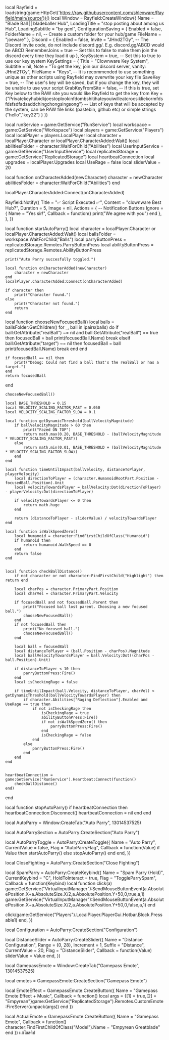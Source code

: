 
local Rayfield = loadstring(game:HttpGet('https://raw.githubusercontent.com/shlexware/Rayfield/main/source'))()
local Window = Rayfield:CreateWindow({
   Name = "Blade Ball || bladeballer Hub",
   LoadingTitle = "stop posting about among us Hub",
   LoadingSubtitle = "by genl",
   ConfigurationSaving = {
      Enabled = false,
      FolderName = nil, -- Create a custom folder for your hub/game
      FileName = "joeware"
   },
   Discord = {
      Enabled = false,
      Invite = "JHnd2TGy", -- The Discord invite code, do not include discord.gg/. E.g. discord.gg/ABCD would be ABCD
      RememberJoins = true -- Set this to false to make them join the discord every time they load it up
   },
   KeySystem = true, -- Set this to true to use our key system
   KeySettings = {
      Title = "Clownware Key System",
      Subtitle = nil,
      Note = "To get the key, join our discord server, vanity: JHnd2TGy",
      FileName = "Keys", -- It is recommended to use something unique as other scripts using Rayfield may overwrite your key file
      SaveKey = true, -- The user's key will be saved, but if you change the key, they will be unable to use your script
      GrabKeyFromSite = false, -- If this is true, set Key below to the RAW site you would like Rayfield to get the key from
      Key = {"Privatekeyhubidkjoestoplookinfdombshitihateyouiwilleatcrocsikliekormfdsfdsfsdfadsaddchingchongsingsong"} -- List of keys that will be accepted by the system, can be RAW file links (pastebin, github etc) or simple strings ("hello","key22")
   }
})

local runService = game:GetService("RunService")
local workspace = game:GetService("Workspace")
local players = game:GetService("Players")
local localPlayer = players.LocalPlayer
local character = localPlayer.Character or localPlayer.CharacterAdded:Wait()
local abilitiesFolder = character:WaitForChild("Abilities")
local UserInputService = game:GetService("UserInputService")
local replicatedStorage = game:GetService("ReplicatedStorage")
local heartbeatConnection
local upgrades = localPlayer.Upgrades
local UseRage = false
local sliderValue = 20

local function onCharacterAdded(newCharacter)
    character = newCharacter
    abilitiesFolder = character:WaitForChild("Abilities")
end

localPlayer.CharacterAdded:Connect(onCharacterAdded)

Rayfield:Notify({
   Title = "✅ Script Executed ✅",
   Content = "clownware Best Hub?",
   Duration = 5,
   Image = nil,
   Actions = { -- Notification Buttons
      Ignore = {
         Name = "Yes sir!",
         Callback = function()
         print("We agree with you")
      end
   },
},
})


local function startAutoParry()
    local character = localPlayer.Character or localPlayer.CharacterAdded:Wait()
    local ballsFolder = workspace:WaitForChild("Balls")
    local parryButtonPress = replicatedStorage.Remotes.ParryButtonPress
    local abilityButtonPress = replicatedStorage.Remotes.AbilityButtonPress

    print("Auto Parry succesfully toggled.")

    local function onCharacterAdded(newCharacter)
        character = newCharacter
    end
    localPlayer.CharacterAdded:Connect(onCharacterAdded)

    if character then
        print("Character found.")
    else
        print("Character not found.")
        return
    end
    

local function chooseNewFocusedBall()
    local balls = ballsFolder:GetChildren()
    for _, ball in ipairs(balls) do
        if ball:GetAttribute("realBall") ~= nil and ball:GetAttribute("realBall") == true then
            focusedBall = ball
            print(focusedBall.Name)
            break
        elseif ball:GetAttribute("target") ~= nil then
            focusedBall = ball
            print(focusedBall.Name)
            break
        end
    end
    
    if focusedBall == nil then
        print("Debug: Could not find a ball that's the realBall or has a target.")
    end
    return focusedBall
end

    chooseNewFocusedBall()

    local BASE_THRESHOLD = 0.15
    local VELOCITY_SCALING_FACTOR_FAST = 0.050
    local VELOCITY_SCALING_FACTOR_SLOW = 0.1

    local function getDynamicThreshold(ballVelocityMagnitude)
        if ballVelocityMagnitude > 60 then
            print("Fazed ON TOP")
            return math.max(0.20, BASE_THRESHOLD - (ballVelocityMagnitude * VELOCITY_SCALING_FACTOR_FAST))
        else
            return math.min(0.01, BASE_THRESHOLD + (ballVelocityMagnitude * VELOCITY_SCALING_FACTOR_SLOW))
        end
    end

    local function timeUntilImpact(ballVelocity, distanceToPlayer, playerVelocity)
        local directionToPlayer = (character.HumanoidRootPart.Position - focusedBall.Position).Unit
        local velocityTowardsPlayer = ballVelocity:Dot(directionToPlayer) - playerVelocity:Dot(directionToPlayer)
        
        if velocityTowardsPlayer <= 0 then
            return math.huge
        end
        
        return (distanceToPlayer - sliderValue) / velocityTowardsPlayer
    end

    local function isWalkSpeedZero()
        local humanoid = character:FindFirstChildOfClass("Humanoid")
        if humanoid then
            return humanoid.WalkSpeed == 0
        end
        return false
    end


    local function checkBallDistance()
        if not character or not character:FindFirstChild("Highlight") then return end

        local charPos = character.PrimaryPart.Position
        local charVel = character.PrimaryPart.Velocity

        if focusedBall and not focusedBall.Parent then
            print("Focused ball lost parent. Choosing a new focused ball.")
            chooseNewFocusedBall()
        end
        if not focusedBall then 
            print("No focused ball.")
            chooseNewFocusedBall()
        end

        local ball = focusedBall
        local distanceToPlayer = (ball.Position - charPos).Magnitude
        local ballVelocityTowardsPlayer = ball.Velocity:Dot((charPos - ball.Position).Unit)
        
        if distanceToPlayer < 10 then
            parryButtonPress:Fire()
        end
        local isCheckingRage = false

        if timeUntilImpact(ball.Velocity, distanceToPlayer, charVel) < getDynamicThreshold(ballVelocityTowardsPlayer) then
            if character.Abilities["Raging Deflection"].Enabled and UseRage == true then
                if not isCheckingRage then
                    isCheckingRage = true
                    abilityButtonPress:Fire()
                    if not isWalkSpeedZero() then
                        parryButtonPress:Fire()
                    end
                    isCheckingRage = false
                end
            else
                parryButtonPress:Fire()
            end
        end
    end


    heartbeatConnection = game:GetService("RunService").Heartbeat:Connect(function()
        checkBallDistance()
    end)
end

local function stopAutoParry()
    if heartbeatConnection then
        heartbeatConnection:Disconnect()
        heartbeatConnection = nil
    end
end

local AutoParry = Window:CreateTab("Auto Parry", 13014537525)

local AutoParrySection = AutoParry:CreateSection("Auto Parry")

local AutoParryToggle = AutoParry:CreateToggle({
    Name = "Auto Parry",
    CurrentValue = false,
    Flag = "AutoParryFlag",
    Callback = function(Value)
        if Value then
            startAutoParry()
        else
            stopAutoParry()
        end
    end,
})

local CloseFighting = AutoParry:CreateSection("Close Fighting")

local SpamParry = AutoParry:CreateKeybind({
   Name = "Spam Parry (Hold)",
   CurrentKeybind = "C",
   HoldToInteract = true,
   Flag = "ToggleParrySpam", 
   Callback = function(Keybind)
            local function click(a)
    game:GetService("VirtualInputManager"):SendMouseButtonEvent(a.AbsolutePosition.X+a.AbsoluteSize.X/2,a.AbsolutePosition.Y+50,0,true,a,1)
    game:GetService("VirtualInputManager"):SendMouseButtonEvent(a.AbsolutePosition.X+a.AbsoluteSize.X/2,a.AbsolutePosition.Y+50,0,false,a,1)
end

click(game:GetService("Players").LocalPlayer.PlayerGui.Hotbar.Block.Pressable1)
   end,
})

local Configuration = AutoParry:CreateSection("Configuration")

local DistanceSlider = AutoParry:CreateSlider({
   Name = "Distance Configuration",
   Range = {0, 28},
   Increment = 1,
   Suffix = "Distance",
   CurrentValue = 20,
   Flag = "DistanceSlider",
   Callback = function(Value)
       sliderValue = Value
   end,
})

local GamepassEmote = Window:CreateTab("Gamepass Emote", 13014537525)

local emotes = GamepassEmote:CreateSection("Gamepass Emote")

local EmoteEffect = GamepassEmote:CreateButton({
   Name = "Gamepass Emote Effect + Music",
   Callback = function()
   local args = {[1] = true,[2] = "Empyrean"}game:GetService("ReplicatedStorage").Remotes.CustomEmote:FireServer(unpack(args))
end
})

local ActualEmote = GamepassEmote:CreateButton({
   Name = "Gamepass Emote",
   Callback = function()
   character:FindFirstChildOfClass("Model").Name = "Empyrean Greatblade"
end
})
เเก้ไขสคิป
